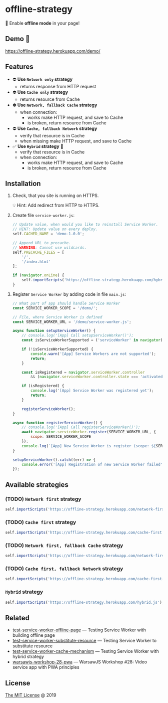 # offline-strategy

:hammer: Enable **offline mode** in your page!

## Demo 🎉

<https://offline-strategy.herokuapp.com/demo/>

## Features

* :no_entry: **Use `Network only` strategy**
    - returns response from HTTP request
* :no_entry: **Use `Cache only` strategy**
    - returns resource from Cache
* :no_entry: **Use `Network, fallback Cache` strategy**
    - when connection:
        + works make HTTP request, and save to Cache
        + is broken, return resource from Cache
* :no_entry: **Use `Cache, fallback Network` strategy**
    - verify that resource is in Cache
    - when missing make HTTP request, and save to Cache
* :white_check_mark: **Use `Hybrid` strategy** :star2:
    - verify that resource is in Cache
    - when connection:
        + works make HTTP request, and save to Cache
        + is broken, return resource from Cache

## Installation

1. Check, that you site is running on HTTPS.

    :bulb: Hint: Add redirect from HTTP to HTTPS.

2. Create file `service-worker.js`:

    ```js
    // Update value, when would you like to reinstall Service Worker.
    // HINT: Update value on every deploy.
    self.CACHED_NAME = 'demo-1.0.0';

    // Append URL to precache.
    // WARNING: Cannot use wildcards.
    self.PRECACHE_FILES = [
        '/',
        '/index.html'
    ];

    if (navigator.onLine) {
        self.importScripts('https://offline-strategy.herokuapp.com/hybrid.js');
    }
    ```

3. Register `Service Worker` by adding code in file `main.js`:

    ```js
    // What part of app should handle Service Worker
    const SERVICE_WORKER_SCOPE = '/demo/';

    // File, where Service Worker is defined
    const SERVICE_WORKER_URL = '/demo/service-worker.js';

    async function setupServiceWorker() {
        // console.log('[App] Call setupServiceWorker()');
        const isServiceWorkerSupported = ('serviceWorker' in navigator);

        if (!isServiceWorkerSupported) {
            console.warn('[App] Service Workers are not supported');
            return;
        }

        const isRegistered = navigator.serviceWorker.controller
            && (navigator.serviceWorker.controller.state === 'activated');

        if (isRegistered) {
            console.log('[App] Service Worker was registered yet');
            return;
        }

        registerServiceWorker();
    }

    async function registerServiceWorker() {
        // console.log('[App] Call registerServiceWorker()');
        await navigator.serviceWorker.register(SERVICE_WORKER_URL, {
            scope: SERVICE_WORKER_SCOPE
        });
        console.log(`[App] New Service Worker is register (scope: ${SERVICE_WORKER_SCOPE})`);
    }

    setupServiceWorker().catch((err) => {
        console.error('[App] Registration of new Service Worker failed', { err });
    });
    ```

## Available strategies

### (TODO) `Network first` strategy

```js
self.importScripts('https://offline-strategy.herokuapp.com/network-first.js');
```

### (TODO) `Cache first` strategy

```js
self.importScripts('https://offline-strategy.herokuapp.com/cache-first.js');
```

### (TODO) `Network first, fallback Cache` strategy

```js
self.importScripts('https://offline-strategy.herokuapp.com/network-first-fallback-cache.js');
```

### (TODO) `Cache first, fallback Network` strategy

```js
self.importScripts('https://offline-strategy.herokuapp.com/cache-first-fallback-network.js');
```

### `Hybrid` strategy

```js
self.importScripts('https://offline-strategy.herokuapp.com/hybrid.js');
```

## Related

* [test-service-worker-offline-page](https://github.com/piecioshka/test-service-worker-offline-page)
    — Testing Service Worker with building offline page
* [test-service-worker-substitute-resource](https://github.com/piecioshka/test-service-worker-substitute-resource)
    — Testing Service Worker to substitute resource
* [test-service-worker-cache-mechanism](https://github.com/piecioshka/test-service-worker-cache-mechanism)
    — Testing Service Worker with hybrid strategy
* [warsawjs-workshop-28-pwa](https://github.com/piecioshka/warsawjs-workshop-28-pwa)
    — WarsawJS Workshop #28: Video service app with PWA principles

## License

[The MIT License](http://piecioshka.mit-license.org) @ 2019
